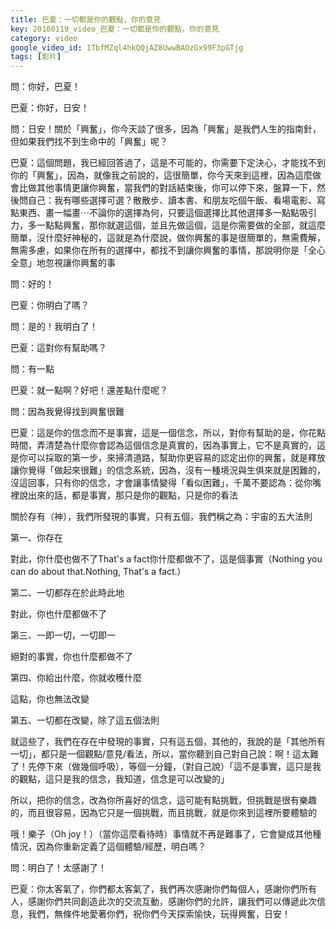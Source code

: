 ```yaml
---
title: 巴夏：一切都是你的觀點，你的意見
key: 20180119_video_巴夏：一切都是你的觀點，你的意見
category: video
google_video_id: 1TbfMZql4hkQQjAZ8UwwBAOzGx99F3pGTjg
tags: [影片]
---
```


問：你好，巴夏！

巴夏：你好，日安！

問：日安！關於「興奮」，你今天談了很多，因為「興奮」是我們人生的指南針，但如果我們找不到生命中的「興奮」呢？

巴夏：這個問題，我已經回答過了，這是不可能的，你需要下定決心，才能找不到你的「興奮」，因為，就像我之前說的，這很簡單，你今天來到這裡，因為這麼做會比做其他事情更讓你興奮，當我們的對話結束後，你可以停下來，盤算一下，然後問自己：我有哪些選擇可選？散散步、讀本書、和朋友吃個午飯、看場電影、寫點東西、畫一幅畫⋯不論你的選擇為何，只要這個選擇比其他選擇多一點點吸引力，多一點點興奮，那你就選這個，並且先做這個，這是你需要做的全部，就這麼簡單，沒什麼好神秘的，這就是為什麼說，做你興奮的事是很簡單的，無需費解，無需多慮，如果你在所有的選擇中，都找不到讓你興奮的事情，那說明你是「全心全意」地忽視讓你興奮的事

問：好的！

巴夏：你明白了嗎？

問：是的！我明白了！

巴夏：這對你有幫助嗎？

問：有一點

巴夏：就一點啊？好吧！還差點什麼呢？

問：因為我覺得找到興奮很難

巴夏：這是你的信念而不是事實，這是一個信念，所以，對你有幫助的是，你花點時間，弄清楚為什麼你會認為這個信念是真實的，因為事實上，它不是真實的，這是你可以採取的第一步，來掃清道路，幫助你更容易的認定出你的興奮，就是釋放讓你覺得「做起來很難」的信念系統，因為，沒有一種境況與生俱來就是困難的，沒這回事，只有你的信念，才會讓事情變得「看似困難」，千萬不要認為：從你嘴裡說出來的話，都是事實，那只是你的觀點，只是你的看法

關於存有（神），我們所發現的事實，只有五個，我們稱之為：宇宙的五大法則

第一、你存在

對此，你什麼也做不了That's a fact你什麼都做不了，這是個事實（Nothing you can do about that.Nothing, That's a fact.）

第二、一切都存在於此時此地

對此，你也什麼都做不了

第三、一即一切，一切即一

絕對的事實，你也什麼都做不了

第四、你給出什麼，你就收穫什麼

這點，你也無法改變

第五、一切都在改變，除了這五個法則

就這些了，我們在存在中發現的事實，只有這五個，其他的，我說的是「其他所有一切」，都只是一個觀點/意見/看法，所以，當你聽到自己對自己說：啊！這太難了！先停下來（做幾個呼吸），等個一分鐘，（對自己說）「這不是事實，這只是我的觀點，這只是我的信念，我知道，信念是可以改變的」

所以，把你的信念，改為你所喜好的信念，這可能有點挑戰，但挑戰是很有樂趣的，而且很容易，因為它只是一個挑戰，而且挑戰，就是你來到這裡所要體驗的

哦！樂子（Oh joy！）（當你這麼看待時）事情就不再是難事了，它會變成其他種情況，因為你重新定義了這個體驗/經歷，明白嗎？

問：明白了！太感謝了！

巴夏：你太客氣了，你們都太客氣了，我們再次感謝你們每個人，感謝你們所有人，感謝你們共同創造此次的交流互動，感謝你們的允許，讓我們可以傳遞此次信息，我們，無條件地愛著你們，祝你們今天探索愉快，玩得興奮，日安！
